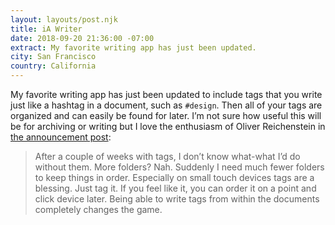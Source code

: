 ```yaml
---
layout: layouts/post.njk
title: iA Writer
date: 2018-09-20 21:36:00 -07:00
extract: My favorite writing app has just been updated.
city: San Francisco
country: California
---
```


My favorite writing app has just been updated to include tags that you write just like a hashtag in a document, such as `#design`. Then all of your tags are organized and can easily be found for later. I’m not sure how useful this will be for archiving or writing but I love the enthusiasm of Oliver Reichenstein in [the announcement post](https://ia.net/writer/blog/write-to-organize):

> After a couple of weeks with tags, I don’t know what-what I’d do without them. More folders? Nah. Suddenly I need much fewer folders to keep things in order. Especially on small touch devices tags are a blessing. Just tag it. If you feel like it, you can order it on a point and click device later. Being able to write tags from within the documents completely changes the game.
